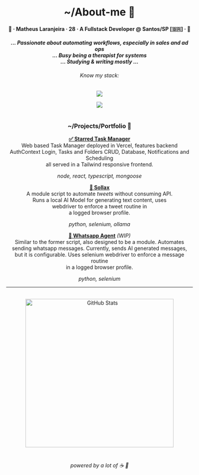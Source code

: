 <div align="center">
  <h1>~/About-me 💭</h1>
  <h4><p>🍊 · Matheus Laranjeira · 28 · A Fullstack Developer @ Santos/SP [🇧🇷] · 🍊<br></p></h3>
  <h5><i>
    ... Passionate about automating workflows, especially in sales and ad ops
    <br>... Busy being a therapist for systems
    <br>... Studying & writing mostly ...
  <h6>Know my stack:</i></h6>
  <p><img src="https://skillicons.dev/icons?i=java,ts,python,react,nodejs,spring"/>
  <p><img src="https://skillicons.dev/icons?i=git,mongodb,docker,aws,azure,gcp"/>
<h1></h1> 
<h3>~/Projects/Portfolio 📁</h2>
    
<a href="https://github.com/naranjii/stm-front"><b>✅ Starred Task Manager</b></a><br>
Web based Task Manager deployed in Vercel, features backend<br>AuthContext Login, Tasks and Folders CRUD, Database, Notifications and Scheduling<br>all served in a Tailwind responsive frontend.
<h6 style="margin-top: 0; margin-bottom: 0;"><i>node, react, typescript, mongoose</i></h6>

<a href="https://github.com/naranjii/sollax"><b>🤖 Sollax</b></a><br>
A module script to automate <i>tweets</i> without consuming API.<br>Runs a local AI Model for generating text content, uses<br>webdriver to enforce a tweet routine in<br> a logged browser profile.
<h6 style="margin-top: 0; margin-bottom: 0;"><i>python, selenium, ollama</i></h6>

<a href="https://github.com/naranjii/wppweb-send-message-ai"><b>🤖 Whatsapp Agent</b></a><i> (WIP)</i><br>
Similar to the former script, also designed to be a module. Automates<br>sending whatsapp messages. Currently, sends AI generated messages,<br> but it is configurable. Uses selenium webdriver to enforce a message routine<br>in a logged browser profile.
<h6 style="margin-top: 0; margin-bottom: 0;"><i>python, selenium</i></h6>

---

  <br><a><img src="https://github-readme-stats.vercel.app/api?username=naranjii&show_icons=true&theme=gruvbox&hide_border=true&count_private=true&rank_icon=github" alt="GitHub Stats" style="width: 400px; height: auto;"/>
  <h1></h1>
  <h6>powered by a lot of ☕ 🤗</p></div>
  
